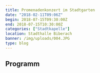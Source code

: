 ```yaml
---
title: Promenadenkonzert im Stadtgarten
date: "2018-02-11T09:06Z"
begin: 2018-07-15T09:30:00Z
end: 2018-07-15T10:30:00Z
categories: ["Stadtkapelle"]
location: Stadthalle Biberach
banner: /img/uploads/004.JPG
type: blog
---
```

## Programm

